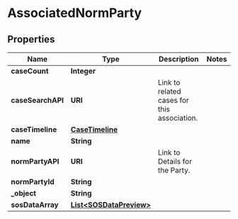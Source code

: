 

# AssociatedNormParty


## Properties

| Name | Type | Description | Notes |
|------------ | ------------- | ------------- | -------------|
|**caseCount** | **Integer** |  |  |
|**caseSearchAPI** | **URI** | Link to related cases for this association. |  |
|**caseTimeline** | [**CaseTimeline**](CaseTimeline.md) |  |  |
|**name** | **String** |  |  |
|**normPartyAPI** | **URI** | Link to Details for the Party. |  |
|**normPartyId** | **String** |  |  |
|**_object** | **String** |  |  |
|**sosDataArray** | [**List&lt;SOSDataPreview&gt;**](SOSDataPreview.md) |  |  |



